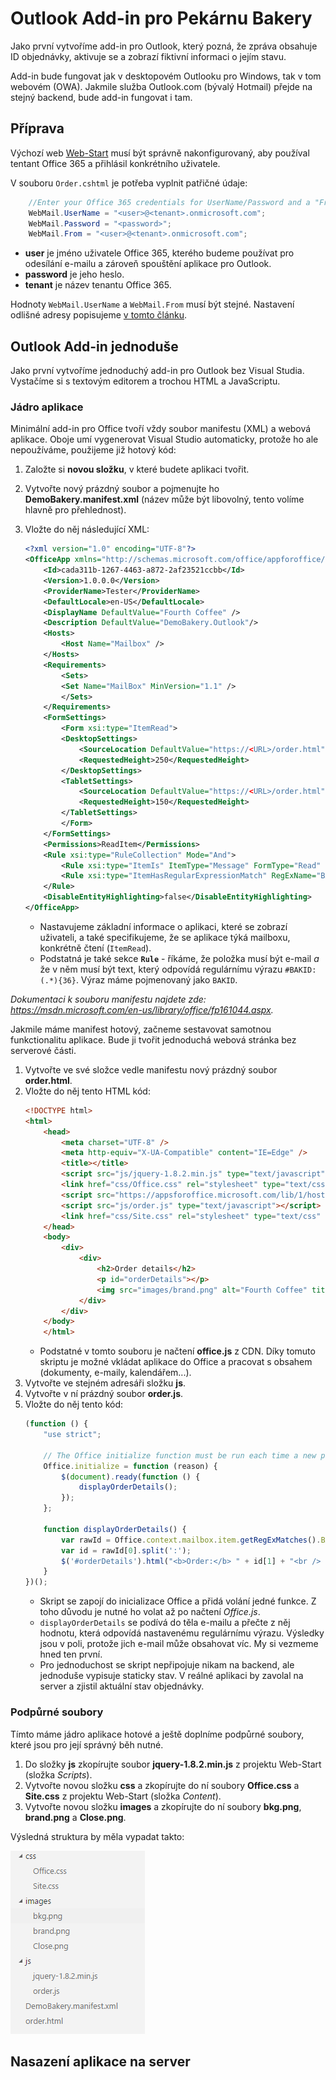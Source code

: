 # Outlook Add-in pro Pekárnu Bakery
Jako první vytvoříme add-in pro Outlook, který pozná, že zpráva obsahuje ID objednávky, aktivuje se a zobrazí fiktivní informaci o jejím stavu.

Add-in bude fungovat jak v desktopovém Outlooku pro Windows, tak v tom webovém (OWA). Jakmile služba Outlook.com (bývalý Hotmail) přejde na stejný backend, bude add-in fungovat i tam.

## Příprava
Výchozí web [Web-Start](../Web-Start) musí být správně nakonfigurovaný, aby používal tentant Office 365 a přihlásil konkrétního uživatele.

V souboru `Order.cshtml` je potřeba vyplnit patřičné údaje:

```csharp
	//Enter your Office 365 credentials for UserName/Password and a "From" address for the e-mail
	WebMail.UserName = "<user>@<tenant>.onmicrosoft.com";
	WebMail.Password = "<password>";
	WebMail.From = "<user>@<tenant>.onmicrosoft.com";
```

* **user** je jméno uživatele Office 365, kterého budeme používat pro odesílání e-mailu a zároveň spouštění aplikace pro Outlook.
* **password** je jeho heslo.
* **tenant** je název tenantu Office 365.

Hodnoty `WebMail.UserName` a `WebMail.From` musí být stejné. Nastavení odlišné adresy popisujeme [v tomto článku](http://blogs.msdn.com/b/vyvojari/archive/2014/11/04/jak-pouzit-office-365-pro-posilani-e-mailu.aspx).

## Outlook Add-in jednoduše
Jako první vytvoříme jednoduchý add-in pro Outlook bez Visual Studia. Vystačíme si s textovým editorem a trochou HTML a JavaScriptu.

### Jádro aplikace
Minimální add-in pro Office tvoří vždy soubor manifestu (XML) a webová aplikace. Oboje umí vygenerovat Visual Studio automaticky, protože ho ale nepoužíváme, použijeme již hotový kód:

1. Založte si **novou složku**, v které budete aplikaci tvořit.
1. Vytvořte nový prázdný soubor a pojmenujte ho **DemoBakery.manifest.xml** (název může být libovolný, tento volíme hlavně pro přehlednost).
1. Vložte do něj následující XML:

	```xml
	<?xml version="1.0" encoding="UTF-8"?>
	<OfficeApp xmlns="http://schemas.microsoft.com/office/appforoffice/1.1" xmlns:xsi="http://www.w3.org/2001/XMLSchema-instance" xsi:type="MailApp">
		<Id>cada311b-1267-4463-a872-2af23521ccbb</Id>
		<Version>1.0.0.0</Version>
		<ProviderName>Tester</ProviderName>
		<DefaultLocale>en-US</DefaultLocale>
		<DisplayName DefaultValue="Fourth Coffee" />
		<Description DefaultValue="DemoBakery.Outlook"/>
		<Hosts>
			<Host Name="Mailbox" />
		</Hosts>
		<Requirements>
			<Sets>
			<Set Name="MailBox" MinVersion="1.1" />
			</Sets>
		</Requirements>
		<FormSettings>
			<Form xsi:type="ItemRead">
			<DesktopSettings>
				<SourceLocation DefaultValue="https://<URL>/order.html"/>
				<RequestedHeight>250</RequestedHeight>
			</DesktopSettings>
			<TabletSettings>
				<SourceLocation DefaultValue="https://<URL>/order.html" />
				<RequestedHeight>150</RequestedHeight>
			</TabletSettings>
			</Form>
		</FormSettings>
		<Permissions>ReadItem</Permissions>
		<Rule xsi:type="RuleCollection" Mode="And">
			<Rule xsi:type="ItemIs" ItemType="Message" FormType="Read" />
			<Rule xsi:type="ItemHasRegularExpressionMatch" RegExName="BAKID" RegExValue="#BAKID:(.*){36}" PropertyName="BodyAsPlaintext" />
		</Rule>
		<DisableEntityHighlighting>false</DisableEntityHighlighting>
	</OfficeApp>
	```
	* Nastavujeme základní informace o aplikaci, které se zobrazí uživateli, a také specifikujeme, že se aplikace týká mailboxu, konkrétně čtení (`ItemRead`).
	* Podstatná je také sekce **`Rule`** - říkáme, že položka musí být e-mail *a* že v něm musí být text, který odpovídá regulárnímu výrazu `#BAKID:(.*){36}`. Výraz máme pojmenovaný jako `BAKID`.

*Dokumentaci k souboru manifestu najdete zde: https://msdn.microsoft.com/en-us/library/office/fp161044.aspx.*

Jakmile máme manifest hotový, začneme sestavovat samotnou funkctionalitu aplikace. Bude ji tvořit jednoduchá webová stránka bez serverové části.
1. Vytvořte ve své složce vedle manifestu nový prázdný soubor **order.html**.
1. Vložte do něj tento HTML kód:
	```html
	<!DOCTYPE html>
	<html>
		<head>
			<meta charset="UTF-8" />
			<meta http-equiv="X-UA-Compatible" content="IE=Edge" />
			<title></title>
			<script src="js/jquery-1.8.2.min.js" type="text/javascript"></script>
			<link href="css/Office.css" rel="stylesheet" type="text/css" />
			<script src="https://appsforoffice.microsoft.com/lib/1/hosted/office.js" type="text/javascript"></script>
			<script src="js/order.js" type="text/javascript"></script>
			<link href="css/Site.css" rel="stylesheet" type="text/css" />
		</head>
		<body>
			<div>
				<div>
					<h2>Order details</h2>
					<p id="orderDetails"></p>
					<img src="images/brand.png" alt="Fourth Coffee" title="Fourth Coffee" />
				</div>
			</div>
		</body>
		</html>
	```
	* Podstatné v tomto souboru je načtení **office.js** z CDN. Díky tomuto skriptu je možné vkládat aplikace do Office a pracovat s obsahem (dokumenty, e-maily, kalendářem...).
1. Vytvořte ve stejném adresáři složku **js**.
1. Vytvořte v ní prázdný soubor **order.js**.
1. Vložte do něj tento kód:
	```js
	(function () {
		"use strict";
	
		// The Office initialize function must be run each time a new page is loaded
		Office.initialize = function (reason) {
			$(document).ready(function () {
				displayOrderDetails();
			});
		};
	
		function displayOrderDetails() {
			var rawId = Office.context.mailbox.item.getRegExMatches().BAKID;
			var id = rawId[0].split(':');
			$('#orderDetails').html("<b>Order:</b> " + id[1] + "<br /> <b>Status:</b> Processing at coffee shop.");
		}
	})();
	```
	* Skript se zapojí do inicializace Office a přidá volání jedné funkce. Z toho důvodu je nutné ho volat až po načtení *Office.js*.
	* `displayOrderDetails` se podívá do těla e-mailu a přečte z něj hodnotu, která odpovídá nastavenému regulárnímu výrazu. Výsledky jsou v poli, protože jich e-mail může obsahovat víc. My si vezmeme hned ten první.
	* Pro jednoduchost se skript nepřipojuje nikam na backend, ale jednoduše vypisuje staticky stav. V reálné aplikaci by zavolal na server a zjistil aktuální stav objednávky.

### Podpůrné soubory
Tímto máme jádro aplikace hotové a ještě doplníme podpůrné soubory, které jsou pro její správný běh nutné.

1. Do složky **js** zkopírujte soubor **jquery-1.8.2.min.js** z projektu Web-Start (složka *Scripts*).
1. Vytvořte novou složku **css** a zkopírujte do ní soubory **Office.css** a **Site.css** z projektu Web-Start (složka *Content*).
1. Vytvořte novou složku **images** a zkopírujte do ní soubory **bkg.png**, **brand.png** a **Close.png**.

Výsledná struktura by měla vypadat takto:

![](Images/struktura.png)

## Nasazení aplikace na server
